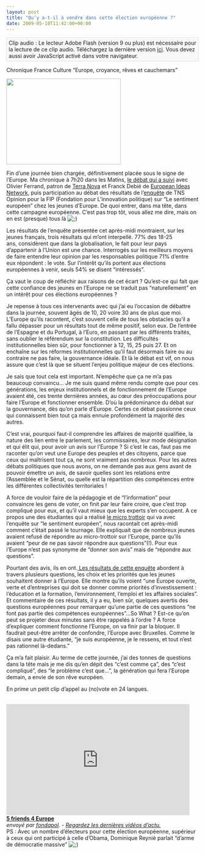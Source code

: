 ```yaml
---
layout: post
title: "Qu’y a-t-il à vendre dans cette élection européenne ?"
date: 2009-05-18T11:42:00+00:00
---
```

<div class="main">
		<p class="audioplayer_container"><span style="display:block;padding:5px;border:1px solid #dddddd;background:#f8f8f8" id="audioplayer_4">Clip audio : Le lecteur Adobe Flash (version 9 ou plus) est nécessaire pour la lecture de ce clip audio. Téléchargez la dernière version <a href="http://www.adobe.com/shockwave/download/download.cgi?P1_Prod_Version=ShockwaveFlash&amp;promoid=BIOW" title="Download Adobe Flash Player">ici</a>. Vous devez aussi avoir JavaScript activé dans votre navigateur.</span><script type="text/javascript">AudioPlayer.embed("audioplayer_4", {soundFile:"aHR0cDovL3d3dy5sYS1tYW51LmZyL2ltYWdlcy9hdWRpby9jaHJvbmlxdWUtamMtMTgwNTIwMDkubXAzA"});</script></p>
	<p>Chronique France Culture “Europe, croyance, rêves et cauchemars”</p>
	<p><a href="http://www.juliecoudry.com/wp-content/uploads/2009/05/fq-180509.jpg"><img class="aligncenter size-medium wp-image-471" title="chronique-europe" src="http://www.juliecoudry.com/wp-content/uploads/2009/05/fq-180509-300x225.jpg" alt="" width="300" height="225"></a></p>
	<p>Fin d’une journée bien chargée, définitivement placée sous le signe de l’Europe. Ma chronique à 7h20 dans les Matins, <a href="http://sites.radiofrance.fr/chaines/france-culture2/emissions/matins/" target="_blank">le débat qui a suivi</a> avec Olivier Ferrand, patron de <a href="http://www.tnova.fr/" target="_blank">Terra Nova</a> et Franck Debié de <a href="http://www.europeanideasnetwork.com/" target="_blank">European Ideas Network</a>, puis participation au débat des résultats de l’<a href="http://www.fondapol.org/les-travaux/toutes-les-publications/publication/titre/lemergence-dun-nouveau-sentiment-europeen.html" target="_blank">enquête</a> de TNS Opinion pour la FIP (Fondation pour L’innovation politique) sur “Le sentiment européen” chez les jeunes d’Europe. De quoi entrer, dans ma tête, dans cette campagne européenne. C’est pas trop tôt, vous allez me dire, mais on en est (presque) tous là <img src="http://www.juliecoudry.com/wp-includes/images/smilies/icon_wink.gif" alt=";)" class="wp-smiley"> </p>
	<p>Les résultats de l’enquête présentée cet après-midi montraient, sur les jeunes français, trois résultats qui m’ont interpellé. 77% des 18-25 ans, considèrent que dans la globalisation, le fait pour leur pays d’appartenir à l’Union est une chance. Interrogés sur les meilleurs moyens de faire entendre leur opinion par les responsables politique 71% d’entre eux répondent : le vote. Sur l’intérêt qu’ils portent aux élections européennes à venir, seuls 54% se disent “intéressés”.</p>
	<p>Ça vaut le coup de réfléchir aux raisons de cet écart ? Qu’est-ce qui fait que cette confiance des jeunes en l’Europe ne se traduit pas “naturellement” en un intérêt pour ces élections européennes ?</p>
	<p>Je repense à tous ces intervenants avec qui j’ai eu l’occasion de débattre dans la journée, souvent âgés de 10, 20 voire 30 ans de plus que moi. L’Europe qu’ils racontent, c’est souvent celle de tous les obstacles qu’il a fallu dépasser pour un résultats tout de même positif, selon eux. De l’entrée de l’Espagne et du Portugal, à l’Euro, en passant par les différents traités, sans oublier le référendum sur la constitution. Les difficultés institutionnelles bien sûr, pour fonctionner à 12, 15, 25 puis 27. Et on enchaîne sur les réformes institutionnelles qu’il faut désormais faire ou au contraire ne pas faire, la gouvernance idéale. Et là le débat est vif, on nous assure que c’est là que se situent l’enjeu politique majeur de ces élections.</p>
	<p>Je sais que tout cela est important. N’empêche que ça ne m’a pas beaucoup convaincu… Je me suis quand même rendu compte que pour ces générations, les enjeux institutionnels et de fonctionnement de l’Europe avaient été, ces trente dernières années, au cœur des préoccupations pour faire l’Europe et fonctionner ensemble. D’où la prédominance du débat sur la gouvernance, dès qu’on parle d’Europe. Certes ce débat passionne ceux qui connaissent bien tout ça mais ennuie profondément la majorité des autres.</p>
	<p>C’est vrai, pourquoi faut-il comprendre les affaires de majorité qualifiée, la nature des lien entre le parlement, les commissaires, leur mode désignation et qui élit qui, pour avoir un avis sur l’Europe ? Si c’est le cas, faut pas me raconter qu’on veut une Europe des peuples et des citoyens, parce que ceux qui maîtrisent tout ça, ne sont vraiment pas nombreux. Pour les autres débats politiques que nous avons, on ne demande pas aux gens avant de pouvoir émettre un avis, de savoir quelles sont les relations entre l’Assemblée et le Sénat, ou quelle est la répartition des compétences entre les différentes collectivités territoriales !</p>
	<p>A force de vouloir faire de la pédagogie et de “l’information” pour convaincre les gens de voter, on finit par leur faire croire, que c’est trop compliqué pour eux, et qu’il vaut mieux que les experts s’en occupent. A ce propos une des étudiantes qui a réalisé <a href="http://www.dailymotion.com/video/x97sig_lunion-europeenne-quen-pensent-les_news" target="_blank">le micro trottoir</a> qui va avec l’enquête sur “le sentiment européen”, nous racontait cet après-midi comment c’était passé le tournage. Elle expliquait que de nombreux jeunes avaient refusé de répondre au micro-trottoir sur l’Europe, parce qu’ils avaient “peur de ne pas savoir répondre aux questions”(!). Pour eux l’Europe n’est pas synonyme de “donner son avis” mais de “répondre aux questions”.</p>
	<p>Pourtant des avis, ils en ont.<a href="http://www.fondapol.org/fileadmin/uploads/pdf/documents/Enquete_Elections_Europeennes_Resultats_Complets.pdf"> Les résultats de cette enquêt</a><a href="http://www.fondapol.org/fileadmin/uploads/pdf/documents/Enquete_Elections_Europeennes_Resultats_Complets.pdf" target="_blank">e</a> abordent à travers plusieurs questions, les choix et les priorités que les jeunes souhaitent donner à l’Europe. Elle montre qu’ils voient “une Europe ouverte, verte et d’entreprises qui doit se donner comme priorités d’investissement : l’éducation et la formation, l’environnement, l’emploi et les affaires sociales”. Et commentaire de ces résultats, il y a eu, bien sûr, quelques avertis des questions européennes pour remarquer qu’une partie de ces questions “ne font pas partie des compétences européennes”…So What ? Est-ce qu’on peut se projeter deux minutes sans être rappelés à l’ordre ? A force d’expliquer comment fonctionne l’Europe, on va finir par la bloquer. Il faudrait peut-être arrêter de confondre, l’Europe avec Bruxelles. Comme le disais une autre étudiante, “je suis européenne, je le ressens, et tout n’est pas rationnel là-dedans.”</p>
	<p>Ça m’a fait plaisir. Au terme de cette journée, j’ai des tonnes de questions dans la tête mais je me dis qu’en dépit des “c’est comme ça”, des “c’est compliqué”, des “le problème c’est que…”, la génération qui fera l’Europe demain, a envie de son rêve européen.</p>
	<p>En prime un petit clip d’appel au (no)vote en 24 langues.</p>
	<div>
<object classid="clsid:d27cdb6e-ae6d-11cf-96b8-444553540000" width="480" height="291" codebase="http://download.macromedia.com/pub/shockwave/cabs/flash/swflash.cab#version=6,0,40,0"><br>
<param name="allowFullScreen" value="true">
<param name="allowScriptAccess" value="always">
<param name="src" value="http://www.dailymotion.com/swf/x96l3e_5-friends-4-europe_news&amp;related=0">
<embed type="application/x-shockwave-flash" width="480" height="291" src="http://www.dailymotion.com/swf/x96l3e_5-friends-4-europe_news&amp;related=0" allowscriptaccess="always" allowfullscreen="true"></embed></object><br>
<strong><a href="http://www.dailymotion.com/video/x96l3e_5-friends-4-europe_news">5 friends 4 Europe</a></strong><br>
<em>envoyé par <a href="http://www.dailymotion.com/fondapol">fondapol</a>. - <a href="http://www.dailymotion.com/fr/channel/news">Regardez les dernières vidéos d’actu.</a></em>
</div>
	<div>PS : Avec un nombre d’électeurs pour cette élection européenne, supérieur à ceux qui ont participé à celle d’Obama, Dominique Reynié parlait “d’arme de démocratie massive” <img src="http://www.juliecoudry.com/wp-includes/images/smilies/icon_wink.gif" alt=";)" class="wp-smiley"> </div>
</div>